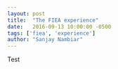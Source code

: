```yaml
---
layout: post
title:  "The FIEA experience"
date:   2016-09-13 10:00:00 -0500
tags: ['fiea', 'experience']
author: "Sanjay Nambiar"
---
```


Test
